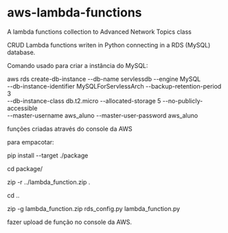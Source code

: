 # aws-lambda-functions
A lambda functions collection to Advanced Network Topics class

CRUD Lambda functions writen in Python connecting in a RDS (MySQL) database.

Comando usado para criar a instância do MySQL:

aws rds create-db-instance --db-name servlessdb --engine MySQL \
--db-instance-identifier MySQLForServlessArch --backup-retention-period 3 \
--db-instance-class db.t2.micro --allocated-storage 5 --no-publicly-accessible \
--master-username aws_aluno --master-user-password aws_aluno

funções criadas através do console da AWS

para empacotar:

pip install --target ./package <dependencies>

cd package/

zip -r ../lambda_function.zip .

cd ..

zip -g lambda_function.zip rds_config.py lambda_function.py

fazer upload de função no console da AWS.